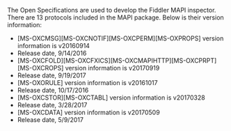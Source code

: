 The Open Specifications are used to develop the Fiddler MAPI inspector. There are 13 protocols included in the MAPI package. Below is their version information:

- [MS-OXCMSG][MS-OXCNOTIF][MS-OXCPERM][MS-OXPROPS] version information is v20160914 
- Release date, 9/14/2016
- [MS-OXCFOLD][MS-OXCFXICS][MS-OXCMAPIHTTP][MS-OXCPRPT][MS-OXCROPS] version information is v20170919 
- Release date, 9/19/2017
- [MS-OXORULE] version information is v20161017   
- Release date, 10/17/2016
- [MS-OXCSTOR][MS-OXCTABL] version information is v20170328
- Release date, 3/28/2017
- [MS-OXCDATA] version information is v20170509 
- Release date, 5/9/2017
